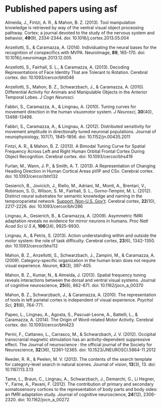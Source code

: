 # Published papers using asf #
Almeida, J., Fintzi, A. R., & Mahon, B. Z. (2013). Tool manipulation knowledge is retrieved by way of the ventral visual object processing pathway. Cortex; a journal devoted to the study of the nervous system and behavior, **49**(9), 2334-2344. doi: 10.1016/j.cortex.2013.05.004

Anzellotti, S., & Caramazza, A. (2014). Individuating the neural bases for the recognition of conspecifics with MVPA. NeuroImage, **89**, 165-170. doi: 10.1016/j.neuroimage.2013.12.005

Anzellotti, S., Fairhall, S. L., & Caramazza, A. (2013). Decoding Representations of Face Identity That are Tolerant to Rotation. Cerebral cortex. doi: 10.1093/cercor/bht046

Anzellotti, S., Mahon, B. Z., Schwarzbach, J., & Caramazza, A. (2010). Differential Activity for Animals and Manipulable Objects in the Anterior Temporal Lobes. _J Cogn Neurosci_.

Fabbri, S., Caramazza, A., & Lingnau, A. (2010). Tuning curves for movement direction in the human visuomotor system. _J Neurosci_, **30**(40), 13488-13498.

Fabbri, S., Caramazza, A., & Lingnau, A. (2012). Distributed sensitivity for movement amplitude in directionally tuned neuronal populations. Journal of neurophysiology, 107(7), 1845-1856. doi: 10.1152/jn.00435.2011

Fintzi, A. R., & Mahon, B. Z. (2013). A Bimodal Tuning Curve for Spatial Frequency Across Left and Right Human Orbital Frontal Cortex During Object Recognition. Cerebral cortex. doi: 10.1093/cercor/bhs419

Furlan, M., Wann, J. P., & Smith, A. T. (2013). A Representation of Changing Heading Direction in Human Cortical Areas pVIP and CSv. Cerebral cortex. doi: 10.1093/cercor/bht132

Gesierich, B., Jovicich, J., Riello, M., Adriani, M., Monti, A., Brentari, V., Robinson, S. D., Wilson, S. M., Fairhall, S. L., Gorno-Tempini, M. L. (2012). Distinct neural substrates for semantic knowledge and naming in the temporoparietal network. [Support, Non-U.S. Gov't](Research.md). Cerebral cortex, **22**(10), 2217-2226. doi: 10.1093/cercor/bhr286

Lingnau, A., Gesierich, B., & Caramazza, A. (2009). Asymmetric fMRI adaptation reveals no evidence for mirror neurons in humans. _Proc Natl Acad Sci U S A_, **106**(24), 9925-9930.

Lingnau, A., & Petris, S. (2013). Action understanding within and outside the motor system: the role of task difficulty. Cerebral cortex, **23**(6), 1342-1350. doi: 10.1093/cercor/bhs112

Mahon, B. Z., Anzellotti, S., Schwarzbach, J., Zampini, M., & Caramazza, A. (2009). Category-specific organization in the human brain does not require visual experience. _Neuron_, **63**(3), 397-405.

Mahon, B. Z., Kumar, N., & Almeida, J. (2013). Spatial frequency tuning reveals interactions between the dorsal and ventral visual systems. Journal of cognitive neuroscience, **25**(6), 862-871. doi: 10.1162/jocn\_a\_00370

Mahon, B. Z., Schwarzbach, J., & Caramazza, A. (2010). The representation of tools in left parietal cortex is independent of visual experience. _Psychol Sci_, **21**(6), 764-771.

Papeo, L., Lingnau, A., Agosta, S., Pascual-Leone, A., Battelli, L., & Caramazza, A. (2014). The Origin of Word-related Motor Activity. Cerebral cortex. doi: 10.1093/cercor/bht423

Perini, F., Cattaneo, L., Carrasco, M., & Schwarzbach, J. V. (2012). Occipital transcranial magnetic stimulation has an activity-dependent suppressive effect. The Journal of neuroscience : the official journal of the Society for Neuroscience, **32**(36), 12361-12365. doi: 10.1523/JNEUROSCI.5864-11.2012

Reeder, R. R., & Peelen, M. V. (2013). The contents of the search template for category-level search in natural scenes. Journal of vision, **13**(3), 13. doi: 10.1167/13.3.13

Tame, L., Braun, C., Lingnau, A., Schwarzbach, J., Demarchi, G., Li Hegner, Y., Farne, A., Pavani, F. (2012). The contribution of primary and secondary somatosensory cortices to the representation of body parts and body sides: an fMRI adaptation study. Journal of cognitive neuroscience, **24**(12), 2306-2320. doi: 10.1162/jocn\_a\_00272